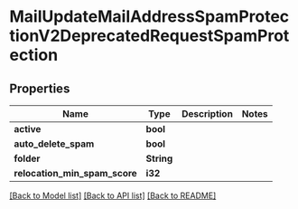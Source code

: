 # MailUpdateMailAddressSpamProtectionV2DeprecatedRequestSpamProtection

## Properties

Name | Type | Description | Notes
------------ | ------------- | ------------- | -------------
**active** | **bool** |  | 
**auto_delete_spam** | **bool** |  | 
**folder** | **String** |  | 
**relocation_min_spam_score** | **i32** |  | 

[[Back to Model list]](../README.md#documentation-for-models) [[Back to API list]](../README.md#documentation-for-api-endpoints) [[Back to README]](../README.md)


